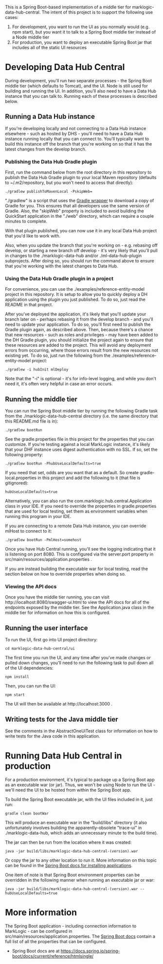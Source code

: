 This is a Spring Boot-based implementation of a middle tier for marklogic-data-hub-central. The intent of this project is to support the following use 
cases:

1. For development, you want to run the UI as you normally would (e.g. npm start), but you want it to talk to a Spring 
Boot middle tier instead of a Node middle tier
1. For production, you want to deploy an executable Spring Boot jar that includes all of the static UI resources


# Developing Data Hub Central

During development, you'll run two separate processes - the Spring Boot middle tier (which defaults to Tomcat), and 
the UI. Node is still used for building and running the UI. In addition, you'll also need to have a Data Hub instance 
that you can talk to. Running each of these processes is described below. 

## Running a Data Hub instance

If you're developing locally and not connecting to a Data Hub instance elsewhere - such as hosted by DHS - you'll need 
to have a Data Hub instance running locally that you can connect to. You'll typically want to build this instance off 
the branch that you're working on so that it has the latest changes from the develop branch. 

### Publishing the Data Hub Gradle plugin 

First, run the command below from the root directory in this repository to publish the Data Hub Gradle plugin to your local 
Maven repository (defaults to ~/.m2/repository, but you won't need to access that directly):

    ./gradlew publishToMavenLocal -PskipWeb=

"./gradlew" is a script that uses the [Gradle wrapper](https://docs.gradle.org/current/userguide/gradle_wrapper.html) to 
download a copy of Gradle for you. This ensures that all developers use the same version of Gradle. Also, the "skipWeb" 
property is included to avoid building the QuickStart application in the "./web" directory, which can require a couple minutes to complete.

With that plugin published, you can now use it in any local Data Hub project that you'd like to work with. 
 
Also, when you update the branch that you're working on - e.g. rebasing off develop, or starting a new branch off develop - 
it's very likely that you'll pull in changes to the ./marklogic-data-hub and/or ./ml-data-hub-plugin subprojects. After 
doing so, you should run the command above to ensure that you're working with the latest changes to Data Hub.

### Using the Data Hub Gradle plugin in a project

For convenience, you can use the ./examples/reference-entity-model project in this repository. It is setup to allow you to
quickly deploy a DH application using the plugin you just published. To do so, just read the README in that project. 

After you've deployed the application, it's likely that you'll update your branch later on - perhaps rebasing it from 
the develop branch - and you'll need to update your application. To do so, you'll first need to publish the Gradle 
plugin again, as described above. Then, because there's a chance that new resources - such as roles and privileges - 
may have been added to the DH Gradle plugin, you should initialize the project again to ensure that these resources
are added to the project. This will avoid any deployment errors from occurring, where those errors result from the
new resources not existing yet. To do so, just run the following from the ./examples/reference-entity-model project:

    ./gradlew -i hubInit mlDeploy 

Note that the "-i" is optional - it's for info-level logging, and while you don't need it, it's often very helpful 
in case an error occurs. 

## Running the middle tier

You can run the Spring Boot middle tier by running the following Gradle task from the ./marklogic-data-hub-central directory (i.e. 
the same directory that this README.md file is in):

    ./gradlew bootRun

See the gradle.properties file in this project for the properties that you can customize. If you're testing against a 
local MarkLogic instance, it's likely that your DHF instance uses digest authentication with no SSL. If so, set the 
following property:

    ./gradlew bootRun -PhubUseLocalDefaults=true

If you need that set, odds are you want that as a default. So create gradle-local.properties in this project and add 
the following to it (that file is gitignored):

    hubUseLocalDefaults=true

Alternatively, you can also run the com.marklogic.hub.central.Application class in your IDE. If you need to override 
the properties in gradle.properties that are used for local testing, set them as environment variables when running
this program in your IDE. 

If you are connecting to a remote Data Hub instance, you can override mlHost to connect to it:

    ./gradlew bootRun -PmlHost=somehost

Once you have Hub Central running, you'll see the logging indicating that it is listening on port 8080. This is 
configured via the server.port property in src/main/resources/application.properties . 

If you are instead building the executable war for local testing, read the section below on how to override properties
when doing so.

### Viewing the API docs

Once you have the middle tier running, you can visit http://localhost:8080/swagger-ui.html to view the API docs for 
all of the endpoints exposed by the middle tier. See the Application.java class in the middle tier for information on 
how this is configured.


## Running the user interface

To run the UI, first go into UI project directory:

    cd marklogic-data-hub-central/ui

The first time you run the UI, and any time after you've made changes or pulled down changes, you'll need to run 
the following task to pull down all of the UI dependencies:

    npm install

Then, you can run the UI:

    npm start

The UI will then be available at http://localhost:3000 . 

## Writing tests for the Java middle tier

See the comments in the AbstractOneUiTest class for information on how to write tests for the Java code in this application.

# Running Data Hub Central in production 

For a production environment, it's typical to package up a Spring Boot app as an executable war (or jar). Thus, we won't be 
using Node to run the UI - we'll need the UI to be hosted from within the Spring Boot app. 

To build the Spring Boot executable jar, with the UI files included in it, just run:

    gradle clean bootWar

This will produce an executable war in the "build/libs" directory (it also unfortunately involves building the 
apparently-obsolete "trace-ui" in ./marklogic-data-hub, which adds an unnecessary minute to the build time). 

The jar can then be run from the location where it was created:

    java -jar build/libs/marklogic-data-hub-central-(version).war
    
Or copy the jar to any other location to run it. More information on this topic can be found in the 
[Spring Boot docs for installing applications](https://docs.spring.io/spring-boot/docs/current/reference/html/deployment-install.html).

One item of note is that Spring Boot environment properties can be overridden in the following manner when running an 
executable jar or war:

    java -jar build/libs/marklogic-data-hub-central-(version).war --hubUseLocalDefaults=true

# More information

The Spring Boot application - including connection information to MarkLogic - can be configured in 
src/main/resources/application.properties. The [Spring Boot docs](https://docs.spring.io/spring-boot/docs/current/reference/html/common-application-properties.html) 
contain a full list of all the properties that can be configured.

- Spring Boot docs are at https://docs.spring.io/spring-boot/docs/current/reference/htmlsingle/ 
